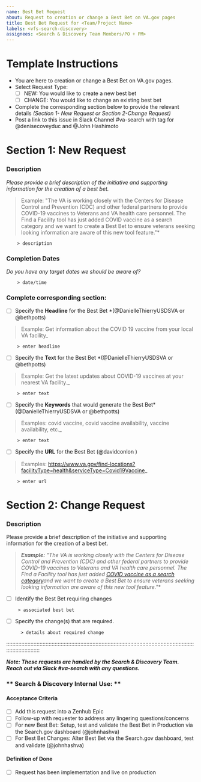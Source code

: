 ```yaml
---
name: Best Bet Request
about: Request to creation or change a Best Bet on VA.gov pages
title: Best Bet Request for <Team/Project Name>
labels: <vfs-search-discovery>
assignees: <Search & Discovery Team Members/PO + PM>
---
```


# Template Instructions
- You are here to creation or change a Best Bet on VA.gov pages.
 -  Select Request Type:
    - [ ] NEW: You would like to create a new best bet
    - [ ] CHANGE: You would like to change an existing best bet
- Complete the corresponding section below to provide the relevant details  *(Section 1- New Request or Section 2-Change Request)*
- Post a link to this issue in Slack Channel #va-search with tag for  @denisecoveyduc  and @John Hashimoto

# Section 1: New Request


### Description
*Please provide a brief description of the initiative and supporting information for the creation of a best bet.*  
>Example: "The VA is working closely with the Centers for Disease Control and Prevention (CDC) and other federal partners to provide COVID-19 vaccines to Veterans and VA health care personnel. The Find a Facility tool has just added COVID vaccine as a search category and we want to create a Best Bet to ensure veterans seeking looking information are aware of this new tool feature."*

        > description

###  Completion Dates
 *Do you have any target  dates we should be aware of?*
   
        > date/time
 
 ### Complete corresponding section:

 - [ ] Specify the **Headline** for the Best Bet *(@DanielleThierryUSDSVA or @bethpotts)

> Example: Get information about the COVID 19 vaccine from your local VA facility_

        > enter headline
 - [ ] Specify the **Text** for the Best Bet *(@DanielleThierryUSDSVA or @bethpotts)

> Example: Get the latest updates about COVID-19 vaccines at your nearest VA facility._

        > enter text


 - [ ] Specify the  **Keywords** that would generate the Best Bet*(@DanielleThierryUSDSVA or @bethpotts)

> Examples: covid vaccine, covid vaccine availability, vaccine availability, etc._

        > enter text

 - [ ] Specify the **URL** for the Best Bet (@davidconlon )

> Examples: https://www.va.gov/find-locations?facilityType=health&serviceType=Covid19Vaccine_

        > enter url



# Section 2: Change Request

### Description
Please provide a brief description of the initiative and supporting information for the creation of a best bet.  
> ****Example:*** "The VA is working closely with the Centers for Disease Control and Prevention (CDC) and other federal partners to provide COVID-19 vaccines to Veterans and VA health care personnel. The Find a Facility tool has just added [COVID vaccine as a search category](https://www.va.gov/find-locations?facilityType=health&serviceType=Covid19Vaccine)and we want to create a Best Bet to ensure veterans seeking looking information are aware of this new tool feature."**

 - [ ] Identify the Best Bet requiring changes

        > associated best bet
- [ ] Specify the change(s) that are required.  

        > details about required change
::::::::::::::::::::::::::::::::::::::::::::::::::::::::::::::::::::::::::::::::::::::::::::::::::::::::::::::::::::::::::::::::::::::::::::::::::

***Note: These requests are handled by the Search & Discovery  Team. Reach out via Slack #va-search with any questions.*** 


### ** Search & Discovery Internal Use: **

#### Acceptance Criteria
- [ ] Add this request into a Zenhub Epic
- [ ] Follow-up with requester to address any lingering questions/concerns
- [ ] For new Best Bet: Setup, test and validate the Best Bet in Production via the Search.gov dashboard (@johnhashva)
- [ ] For Best Bet Changes: Alter Best Bet via the Search.gov dashboard, test and validate (@johnhashva)

#### Definition of Done

 - [ ] Request has been implementation and live on production

